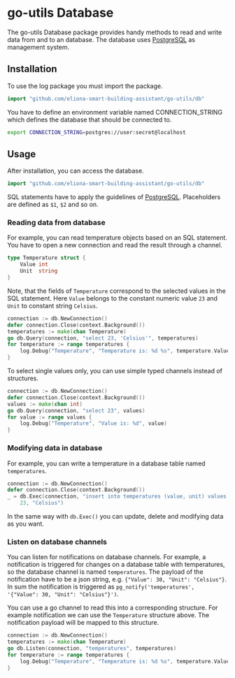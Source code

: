 # go-utils Database 
The go-utils Database package provides handy methods to read and write data from and to an
 database. The database uses [PostgreSQL](https://www.postgresql.org/) as management system.

## Installation
To use the log package you must import the package.

```go
import "github.com/eliona-smart-building-assistant/go-utils/db"
```

You have to define an environment variable named CONNECTION_STRING which defines the database
that should be connected to.

```bash
export CONNECTION_STRING=postgres://user:secret@localhost
```

## Usage

After installation, you can access the database.

```go
import "github.com/eliona-smart-building-assistant/go-utils/db"
```
SQL statements have to apply the guidelines of [PostgreSQL](https://www.postgresql.org/). Placeholders are defined as `$1`, `$2` and so on.

### Reading data from database

For example, you can read temperature objects based on an SQL statement.
You have to open a new connection and read the result through a channel.

```go
type Temperature struct {
    Value int
    Unit  string
}
```

Note, that the fields of `Temperature` correspond to the selected values in the SQL statement. Here `Value` belongs to
the constant numeric value `23` and `Unit` to constant string `Celsius`.

```go
connection := db.NewConnection()
defer connection.Close(context.Background())
temperatures := make(chan Temperature)
go db.Query(connection, "select 23, 'Celsius'", temperatures)
for temperature := range temperatures {
    log.Debug("Temperature", "Temperature is: %d %s", temperature.Value, temperature.Unit)
}
```

To select single values only, you can use simple typed channels instead of structures.

```go
connection := db.NewConnection()
defer connection.Close(context.Background())
values := make(chan int)
go db.Query(connection, "select 23", values)
for value := range values {
	log.Debug("Temperature", "Value is: %d", value)
}
```

### Modifying data in database

For example, you can write a temperature in a database table named `temperatures`.

```go
connection := db.NewConnection()
defer connection.Close(context.Background())
_ = db.Exec(connection, "insert into temperatures (value, unit) values ($1, $2)",
	23, "Celsius")
```

In the same way with `db.Exec()` you can update, delete and modifying data as you want.

### Listen on database channels

You can listen for notifications on database channels. For example, a notification is triggered
for changes on a database table with temperatures, so the database channel is named `temperatures`.
The payload of the notification have to be a json string, e.g. `{"Value": 30, "Unit": "Celsius"}`. 
In sum the notification is triggered as `pg_notify('temperatures', '{"Value": 30, "Unit": "Celsius"}')`.

You can use a go channel to read this into a corresponding structure. For example notification we can use
the `Temperature` structure above. The notification payload will be mapped to this structure.  

```go
connection := db.NewConnection()
temperatures := make(chan Temperature)
go db.Listen(connection, "temperatures", temperatures)
for temperature := range temperatures {
    log.Debug("Temperature", "Temperature is: %d %s", temperature.Value, temperature.Unit)
}
```